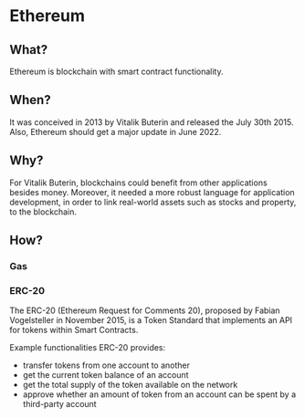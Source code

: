 # Ethereum


## What?

Ethereum is blockchain with smart contract functionality.


## When?

It was conceived in 2013 by Vitalik Buterin and released the July 30th 2015.
Also, Ethereum should get a major update in June 2022.


## Why?

For Vitalik Buterin, blockchains could benefit from other applications besides
money. Moreover, it needed a more robust language for application development,
in order to link real-world assets such as stocks and property, to the
blockchain.


## How?

### Gas

### ERC-20

The ERC-20 (Ethereum Request for Comments 20), proposed by Fabian Vogelsteller
in November 2015, is a Token Standard that implements an API for tokens within
Smart Contracts.

Example functionalities ERC-20 provides:
- transfer tokens from one account to another
- get the current token balance of an account
- get the total supply of the token available on the network
- approve whether an amount of token from an account can be spent by a
third-party account
